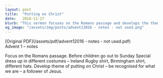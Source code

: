```yaml
---
layout: post
title:  "Putting on Christ"
date:   2016-11-27
blurb: "This sermon focuses on the Romans passage and develops the theme of 'putting on Christ'. The core message is about being recognized for what we are, a follower of Jesus."
og_image: "/assets/img/posts/advent12016 - notes - not used.png"
---
```

[Original PDF](/assets/pdf/advent12016 - notes - not used.pdf)    
Advent 1 – notes

Focus on the Romans passage. Before children go out to Sunday Special dress up in different costumes – Ireland Rugby shirt, Birmingham shirt, different hats. Develop theme of putting on Christ – be recognised for what we are – a follower of Jesus.
